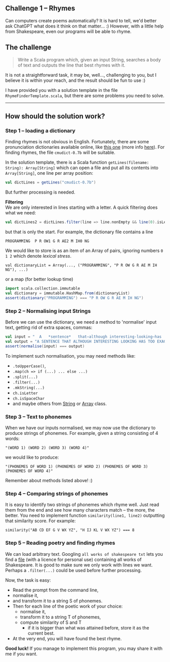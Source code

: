 ## Challenge 1 – Rhymes

Can computers create poems automatically? It is hard to tell, we'd better ask ChatGPT what does it think on that matter... :)
However, with a little help from Shakespeare, even our programs will be able to rhyme.

## The challenge

> Write a Scala program which, given an input String, searches a body of text and outputs the line that best rhymes with it.

It is not a straightforward task, it may be, well..., challenging to you, but I believe it is within your reach, and the result should be fun to use :)

I have provided you with a solution template in the file `RhymeFinderTemplate.scala`, but there are some problems you need to solve.

---------

## How should the solution work?

### Step 1 – loading a dictionary
Finding rhymes is not obvious in English.
Fortunately, there are some pronunciation dictionaries available online, like [this one](https://github.com/Alexir/CMUdict) (more info [here](http://www.speech.cs.cmu.edu/cgi-bin/cmudict)).
For finding rhymes, the file `cmudict-0.7b` will be suitable.

In the solution template, there is a Scala function `getLines(filename: String): Array[String]` which can open a file and put all its contents into `Array[String]`, one line per array position:
```scala
val dictLines = getLines("cmudict-0.7b")
```
But further processing is needed.

**Filtering**   
We are only interested in lines starting with a letter. 
A quick filtering does what we need:
```scala
val dictLines2 = dictLines.filter(line => line.nonEmpty && line(0).isLetter)
```
but that is only the start.
For example, the dictionary file contains a line
```
PROGRAMMING  P R OW1 G R AE2 M IH0 NG
```
We would like to store is as an item of an Array of pairs, ignoring numbers `0 1 2` which denote _lexical stress_.
```
val dictionaryList = Array(..., ("PROGRAMMING", "P R OW G R AE M IH NG"), ...)
```
or a map (for better lookup time)
```scala
import scala.collection.immutable
val dictionary = immutable.HashMap.from(dictionaryList)
assert(dictionary("PROGRAMMING") === "P R OW G R AE M IH NG")
```

### Step 2 – Normalising input Strings
Before we can use the dictionary, we need a method to 'normalise' input text, getting rid of extra spaces, commas:
```scala
val input = "  A   *sentence*   that—although interesting-looking—has      too \"exaggerated\" a punctuation;    at least I think so."
val output = "A SENTENCE THAT ALTHOUGH INTERESTING LOOKING HAS TOO EXAGGERATED A PUNCTUATION"
assert(normalise(input) === output)
```
To implement such normalisation, you may need methods like:
- `.toUpperCase()`,
- `.map(ch => if (...) ... else ...)`
- `.split(...)`
- `.filter(...)`
- `.mkString(...)`
- `ch.isLetter`
- `ch.isSpaceChar`
- and maybe others from [String](https://www.scala-lang.org/api/2.13.x/scala/collection/StringOps.html) or [Array](https://www.scala-lang.org/api/2.13.x/scala/Array.html) class.

### Step 3 – Text to phonemes
When we have our inputs normalised, we may now use the dictionary to produce strings of phonemes. For example, given a string consisting of 4 words:
```
"(WORD 1) (WORD 2) (WORD 3) (WORD 4)"
```
we would like to produce:
```
"(PHONEMES OF WORD 1) (PHONEMES OF WORD 2) (PHONEMES OF WORD 3) (PHONEMES OF WORD 4)"
```
Remember about methods listed above! :)

### Step 4 – Comparing strings of phonemes
It is easy to identify two strings of phonemes which rhyme well.
Just read them from the end and see how many characters match – the more, the better.
You need to implement function `similarity(line1, line2)` outputting that similarity score. For example:
```
similarity("AB CD EF G V WX YZ", "H IJ KL V WX YZ") === 8
```

### Step 5 – Reading poetry and finding rhymes
We can load arbitrary text. 
Googling `all works of shakespeare txt` lets you find a [file](https://ocw.mit.edu/ans7870/6/6.006/s08/lecturenotes/files/t8.shakespeare.txt) (with a licence for personal use) containing all works of Shakespeare.
It is good to make sure we only work with lines we want. Perhaps a `.filter(...)` could be used before further processing.

Now, the task is easy:
- Read the prompt from the command line,
- normalise it,
- and transform it to a string S of phonemes.
- Then for each line of the poetic work of your choice:
  - normalise it,
  - transform it to a string T of phonemes,
  - compute similarity of S and T
    - if it is bigger than what was attained before, store it as the current best.
- At the very end, you will have found the best rhyme.

**Good luck!**
If you manage to implement this program, you may share it with me if you want.

